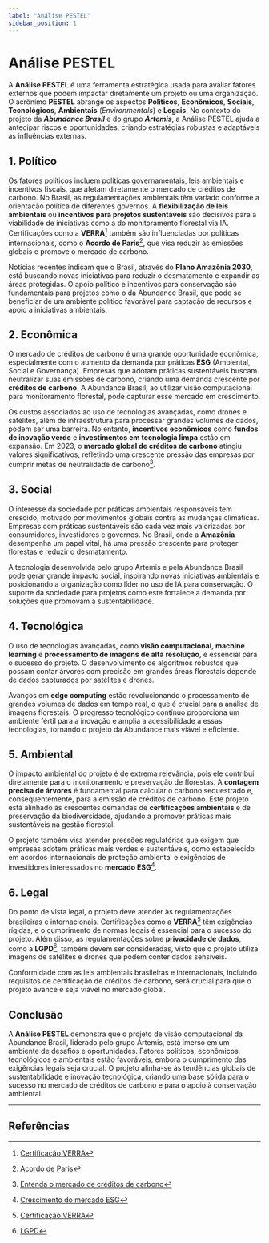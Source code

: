 ```yaml
---
label: "Análise PESTEL"
sidebar_position: 1
---
```


# Análise PESTEL

A **Análise PESTEL** é uma ferramenta estratégica usada para avaliar fatores externos que podem impactar diretamente um projeto ou uma organização. O acrônimo **PESTEL** abrange os aspectos **Políticos**, **Econômicos**, **Sociais**, **Tecnológicos**, **Ambientais** (*Environmentals*) e **Legais**. No contexto do projeto da ***Abundance Brasil*** e do grupo ***Artemis***, a Análise PESTEL ajuda a antecipar riscos e oportunidades, criando estratégias robustas e adaptáveis às influências externas.

## 1. Político

Os fatores políticos incluem políticas governamentais, leis ambientais e incentivos fiscais, que afetam diretamente o mercado de créditos de carbono. No Brasil, as regulamentações ambientais têm variado conforme a orientação política de diferentes governos. A **flexibilização de leis ambientais** ou **incentivos para projetos sustentáveis** são decisivos para a viabilidade de iniciativas como a do monitoramento florestal via IA. Certificações como a **VERRA**[^1] também são influenciadas por políticas internacionais, como o **Acordo de Paris**[^2], que visa reduzir as emissões globais e promove o mercado de carbono.

Notícias recentes indicam que o Brasil, através do **Plano Amazônia 2030**, está buscando novas iniciativas para reduzir o desmatamento e expandir as áreas protegidas. O apoio político e incentivos para conservação são fundamentais para projetos como o da Abundance Brasil, que pode se beneficiar de um ambiente político favorável para captação de recursos e apoio a iniciativas ambientais.

## 2. Econômica

O mercado de créditos de carbono é uma grande oportunidade econômica, especialmente com o aumento da demanda por práticas **ESG** (Ambiental, Social e Governança). Empresas que adotam práticas sustentáveis buscam neutralizar suas emissões de carbono, criando uma demanda crescente por **créditos de carbono**. A Abundance Brasil, ao utilizar visão computacional para monitoramento florestal, pode capturar esse mercado em crescimento.

Os custos associados ao uso de tecnologias avançadas, como drones e satélites, além de infraestrutura para processar grandes volumes de dados, podem ser uma barreira. No entanto, **incentivos econômicos** como **fundos de inovação verde** e **investimentos em tecnologia limpa** estão em expansão. Em 2023, o **mercado global de créditos de carbono** atingiu valores significativos, refletindo uma crescente pressão das empresas por cumprir metas de neutralidade de carbono[^3].

## 3. Social

O interesse da sociedade por práticas ambientais responsáveis tem crescido, motivado por movimentos globais contra as mudanças climáticas. Empresas com práticas sustentáveis são cada vez mais valorizadas por consumidores, investidores e governos. No Brasil, onde a **Amazônia** desempenha um papel vital, há uma pressão crescente para proteger florestas e reduzir o desmatamento.

A tecnologia desenvolvida pelo grupo Artemis e pela Abundance Brasil pode gerar grande impacto social, inspirando novas iniciativas ambientais e posicionando a organização como líder no uso de IA para conservação. O suporte da sociedade para projetos como este fortalece a demanda por soluções que promovam a sustentabilidade.

## 4. Tecnológica

O uso de tecnologias avançadas, como **visão computacional**, **machine learning** e **processamento de imagens de alta resolução**, é essencial para o sucesso do projeto. O desenvolvimento de algoritmos robustos que possam contar árvores com precisão em grandes áreas florestais depende de dados capturados por satélites e drones.

Avanços em **edge computing** estão revolucionando o processamento de grandes volumes de dados em tempo real, o que é crucial para a análise de imagens florestais. O progresso tecnológico contínuo proporciona um ambiente fértil para a inovação e amplia a acessibilidade a essas tecnologias, tornando o projeto da Abundance mais viável e eficiente.

## 5. Ambiental

O impacto ambiental do projeto é de extrema relevância, pois ele contribui diretamente para o monitoramento e preservação de florestas. A **contagem precisa de árvores** é fundamental para calcular o carbono sequestrado e, consequentemente, para a emissão de créditos de carbono. Este projeto está alinhado às crescentes demandas de **certificações ambientais** e de preservação da biodiversidade, ajudando a promover práticas mais sustentáveis na gestão florestal.

O projeto também visa atender pressões regulatórias que exigem que empresas adotem práticas mais verdes e sustentáveis, como estabelecido em acordos internacionais de proteção ambiental e exigências de investidores interessados no **mercado ESG**[^4].

## 6. Legal

Do ponto de vista legal, o projeto deve atender às regulamentações brasileiras e internacionais. Certificações como a **VERRA**[^1] têm exigências rígidas, e o cumprimento de normas legais é essencial para o sucesso do projeto. Além disso, as regulamentações sobre **privacidade de dados**, como a **LGPD**[^5], também devem ser consideradas, visto que o projeto utiliza imagens de satélites e drones que podem conter dados sensíveis.

Conformidade com as leis ambientais brasileiras e internacionais, incluindo requisitos de certificação de créditos de carbono, será crucial para que o projeto avance e seja viável no mercado global.

## Conclusão

A **Análise PESTEL** demonstra que o projeto de visão computacional da Abundance Brasil, liderado pelo grupo Artemis, está imerso em um ambiente de desafios e oportunidades. Fatores políticos, econômicos, tecnológicos e ambientais estão favoráveis, embora o cumprimento das exigências legais seja crucial. O projeto alinha-se às tendências globais de sustentabilidade e inovação tecnológica, criando uma base sólida para o sucesso no mercado de créditos de carbono e para o apoio à conservação ambiental.

---

## Referências

[^1]: [Certificação VERRA](https://verra.org/)
[^2]: [Acordo de Paris](https://unfccc.int/process-and-meetings/the-paris-agreement/the-paris-agreement)
[^3]: [Entenda o mercado de créditos de carbono](https://borainvestir.b3.com.br/noticias/esg/entenda-o-que-sao-e-como-funcionam-os-creditos-de-carbono/)
[^4]: [Crescimento do mercado ESG](https://www.ey.com/en_gl/insights/assurance/why-esg-performance-is-growing-in-importance-for-investors)
[^5]: [LGPD](http://www.planalto.gov.br/ccivil_03/_ato2015-2018/2018/lei/L13709compilado.htm)
